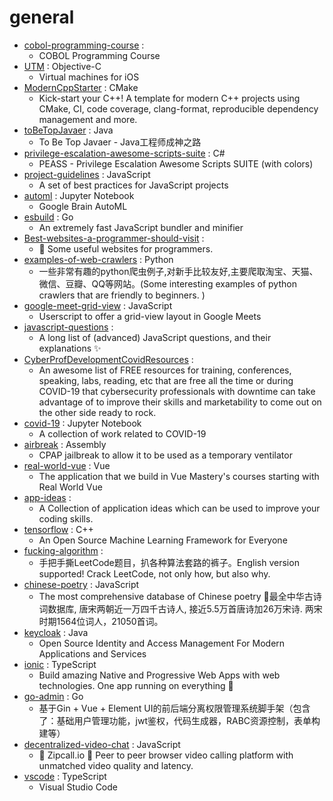 # general
- [cobol-programming-course](https://github.com/openmainframeproject/cobol-programming-course) : 
  - COBOL Programming Course
- [UTM](https://github.com/utmapp/UTM) : Objective-C
  - Virtual machines for iOS
- [ModernCppStarter](https://github.com/TheLartians/ModernCppStarter) : CMake
  - Kick-start your C++! A template for modern C++ projects using CMake, CI, code coverage, clang-format, reproducible dependency management and more.
- [toBeTopJavaer](https://github.com/hollischuang/toBeTopJavaer) : Java
  - To Be Top Javaer - Java工程师成神之路
- [privilege-escalation-awesome-scripts-suite](https://github.com/carlospolop/privilege-escalation-awesome-scripts-suite) : C#
  - PEASS - Privilege Escalation Awesome Scripts SUITE (with colors)
- [project-guidelines](https://github.com/elsewhencode/project-guidelines) : JavaScript
  - A set of best practices for JavaScript projects
- [automl](https://github.com/google/automl) : Jupyter Notebook
  - Google Brain AutoML
- [esbuild](https://github.com/evanw/esbuild) : Go
  - An extremely fast JavaScript bundler and minifier
- [Best-websites-a-programmer-should-visit](https://github.com/sdmg15/Best-websites-a-programmer-should-visit) : 
  - 🔗 Some useful websites for programmers.
- [examples-of-web-crawlers](https://github.com/shengqiangzhang/examples-of-web-crawlers) : Python
  - 一些非常有趣的python爬虫例子,对新手比较友好,主要爬取淘宝、天猫、微信、豆瓣、QQ等网站。(Some interesting examples of python crawlers that are friendly to beginners. )
- [google-meet-grid-view](https://github.com/Fugiman/google-meet-grid-view) : JavaScript
  - Userscript to offer a grid-view layout in Google Meets
- [javascript-questions](https://github.com/lydiahallie/javascript-questions) : 
  - A long list of (advanced) JavaScript questions, and their explanations ✨
- [CyberProfDevelopmentCovidResources](https://github.com/gerryguy311/CyberProfDevelopmentCovidResources) : 
  - An awesome list of FREE resources for training, conferences, speaking, labs, reading, etc that are free all the time or during COVID-19 that cybersecurity professionals with downtime can take advantage of to improve their skills and marketability to come out on the other side ready to rock.
- [covid-19](https://github.com/k-sys/covid-19) : Jupyter Notebook
  - A collection of work related to COVID-19
- [airbreak](https://github.com/osresearch/airbreak) : Assembly
  - CPAP jailbreak to allow it to be used as a temporary ventilator
- [real-world-vue](https://github.com/Code-Pop/real-world-vue) : Vue
  - The application that we build in Vue Mastery's courses starting with Real World Vue
- [app-ideas](https://github.com/florinpop17/app-ideas) : 
  - A Collection of application ideas which can be used to improve your coding skills.
- [tensorflow](https://github.com/tensorflow/tensorflow) : C++
  - An Open Source Machine Learning Framework for Everyone
- [fucking-algorithm](https://github.com/labuladong/fucking-algorithm) : 
  - 手把手撕LeetCode题目，扒各种算法套路的裤子。English version supported! Crack LeetCode, not only how, but also why.
- [chinese-poetry](https://github.com/chinese-poetry/chinese-poetry) : JavaScript
  - The most comprehensive database of Chinese poetry 🧶最全中华古诗词数据库, 唐宋两朝近一万四千古诗人, 接近5.5万首唐诗加26万宋诗. 两宋时期1564位词人，21050首词。
- [keycloak](https://github.com/keycloak/keycloak) : Java
  - Open Source Identity and Access Management For Modern Applications and Services
- [ionic](https://github.com/ionic-team/ionic) : TypeScript
  - Build amazing Native and Progressive Web Apps with web technologies. One app running on everything 🎉
- [go-admin](https://github.com/wenjianzhang/go-admin) : Go
  - 基于Gin + Vue + Element UI的前后端分离权限管理系统脚手架（包含了：基础用户管理功能，jwt鉴权，代码生成器，RABC资源控制，表单构建等）
- [decentralized-video-chat](https://github.com/ianramzy/decentralized-video-chat) : JavaScript
  - 🚀 Zipcall.io 🚀 Peer to peer browser video calling platform with unmatched video quality and latency.
- [vscode](https://github.com/microsoft/vscode) : TypeScript
  - Visual Studio Code
